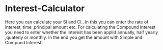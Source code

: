 # Interest-Calculator
Here you can calculate your SI and CI..
In this you can enter the rate of interest, time ,principal amount etc.
For calculating the Compound Interest you need to enter whether the interest has been applid annually, half yearly ,quaterly or monthly.
In the end you get the amount with Simple and Compund Interest.
